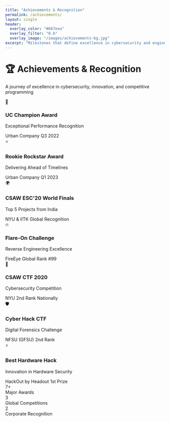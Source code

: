 ```yaml
---
title: "Achievements & Recognition"
permalink: /achievements/
layout: single
header:
  overlay_color: "#667eea"
  overlay_filter: "0.6"
  overlay_image: "/images/achievements-bg.jpg"
excerpt: "Milestones that define excellence in cybersecurity and engineering"
---
```


<div class="achievements-hero">
  <h1 class="achievements-title">🏆 Achievements & Recognition</h1>
  <p class="achievements-subtitle">A journey of excellence in cybersecurity, innovation, and competitive programming</p>
</div>

<div class="achievements-grid">
  <div class="achievement-card corporate">
    <div class="achievement-icon">🏅</div>
    <div class="achievement-content">
      <h3>UC Champion Award</h3>
      <p class="achievement-desc">Exceptional Performance Recognition</p>
      <div class="achievement-meta">
        <span class="company">Urban Company</span>
        <span class="date">Q3 2022</span>
      </div>
    </div>
  </div>

  <div class="achievement-card corporate">
    <div class="achievement-icon">⭐</div>
    <div class="achievement-content">
      <h3>Rookie Rockstar Award</h3>
      <p class="achievement-desc">Delivering Ahead of Timelines</p>
      <div class="achievement-meta">
        <span class="company">Urban Company</span>
        <span class="date">Q1 2023</span>
      </div>
    </div>
  </div>

  <div class="achievement-card competition highlight">
    <div class="achievement-icon">🌍</div>
    <div class="achievement-content">
      <h3>CSAW ESC'20 World Finals</h3>
      <p class="achievement-desc">Top 5 Projects from India</p>
      <div class="achievement-meta">
        <span class="company">NYU & IITK</span>
        <span class="rank">Global Recognition</span>
      </div>
    </div>
  </div>

  <div class="achievement-card competition">
    <div class="achievement-icon">🔥</div>
    <div class="achievement-content">
      <h3>Flare-On Challenge</h3>
      <p class="achievement-desc">Reverse Engineering Excellence</p>
      <div class="achievement-meta">
        <span class="company">FireEye</span>
        <span class="rank">Global Rank #99</span>
      </div>
    </div>
  </div>

  <div class="achievement-card competition">
    <div class="achievement-icon">🥈</div>
    <div class="achievement-content">
      <h3>CSAW CTF 2020</h3>
      <p class="achievement-desc">Cybersecurity Competition</p>
      <div class="achievement-meta">
        <span class="company">NYU</span>
        <span class="rank">2nd Rank Nationally</span>
      </div>
    </div>
  </div>

  <div class="achievement-card competition">
    <div class="achievement-icon">🛡️</div>
    <div class="achievement-content">
      <h3>Cyber Hack CTF</h3>
      <p class="achievement-desc">Digital Forensics Challenge</p>
      <div class="achievement-meta">
        <span class="company">NFSU (GFSU)</span>
        <span class="rank">2nd Rank</span>
      </div>
    </div>
  </div>

  <div class="achievement-card hackathon">
    <div class="achievement-icon">⚡</div>
    <div class="achievement-content">
      <h3>Best Hardware Hack</h3>
      <p class="achievement-desc">Innovation in Hardware Security</p>
      <div class="achievement-meta">
        <span class="company">HackOut by Headout</span>
        <span class="rank">1st Prize</span>
      </div>
    </div>
  </div>
</div>

<div class="achievements-stats">
  <div class="stat-item">
    <div class="stat-number">7+</div>
    <div class="stat-label">Major Awards</div>
  </div>
  <div class="stat-item">
    <div class="stat-number">3</div>
    <div class="stat-label">Global Competitions</div>
  </div>
  <div class="stat-item">
    <div class="stat-number">2</div>
    <div class="stat-label">Corporate Recognition</div>
  </div>
</div>
